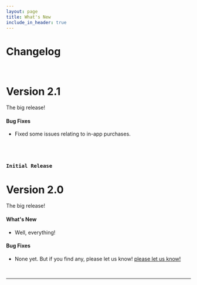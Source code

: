 ```yaml
---
layout: page
title: What's New
include_in_header: true
---
```


# Changelog

<br>

# **Version 2.1**
The big release!

#### Bug Fixes
- Fixed some issues relating to in-app purchases. 

<br>

<br>

### `Initial Release`
# **Version 2.0**
The big release!

#### What's New
- Well, everything!

#### Bug Fixes
- None yet. But if you find any, please let us know! [please let us know!](hello@summoningstone.app)

<br>

________
